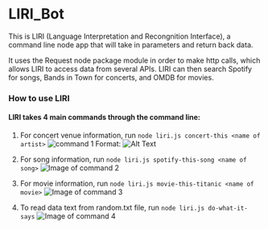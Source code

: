 # LIRI_Bot

This is LIRI (Language Interpretation and Recongnition Interface), a command line node app that will take in parameters and return back data.

It uses the Request node package module in order to make http calls, which allows LIRI to access data from several APIs. LIRI can then search Spotify for songs, Bands in Town for concerts, and OMDB for movies.

### How to use LIRI
#### LIRI takes 4 main commands through the command line:

1) For concert venue information, run `node liri.js concert-this <name of artist>`
![command 1](/images/concert-this)
Format: ![Alt Text](url)

2) For song information, run `node liri.js spotify-this-song <name of song>`
![Image of command 2](https://nlserrano.github.com/images/spotify-this)

3) For movie information, run `node liri.js movie-this-titanic <name of movie>`
![Image of command 3](https://nlserrano.github.com/images/movie-this)

4) To read data text from random.txt file, run `node liri.js do-what-it-says`
![Image of command 4](https://nlserrano.github.com/images/do-what)

